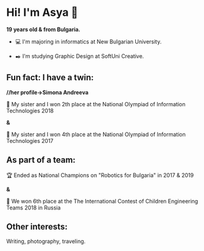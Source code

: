 # Hi! I'm Asya 👋

**19 years old & from Bulgaria.**

- :computer: I'm majoring in informatics at New Bulgarian University.

- :black_nib: I'm studying Graphic Design at SoftUni Creative.

## Fun fact: I have a twin:
**//her profile->Simona Andreeva**

:2nd_place_medal: My sister and I won 2th place at the National Olympiad of Information Technologies 2018
 
**&**
 
:medal_sports: My sister and I won 4th place at the National Olympiad of Information Technologies 2017
 
## As part of a team:

 :trophy: Ended as National Champions on "Robotics for Bulgaria" in 2017 & 2019
 
 **&**
 
:medal_sports: We won 6th place at the The International Contest of Children Engineering Teams 2018 in Russia

## Other interests:
Writing, photography, traveling.
